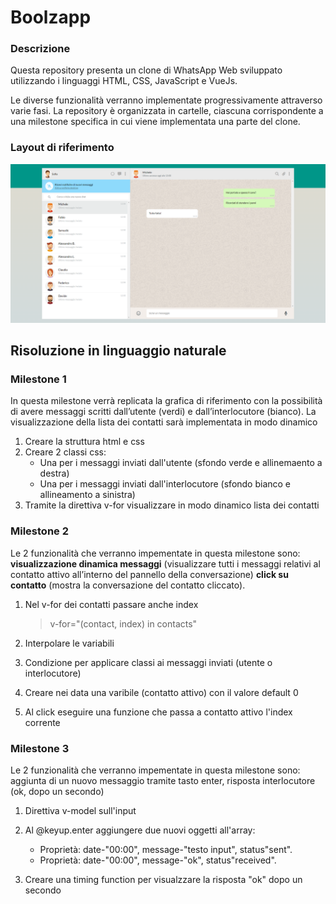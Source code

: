 # Boolzapp

### Descrizione

Questa repository presenta un clone di WhatsApp Web sviluppato utilizzando i linguaggi HTML, CSS, JavaScript e VueJs.

Le diverse funzionalità verranno implementate progressivamente attraverso varie fasi. La repository è organizzata in cartelle, ciascuna corrispondente a una milestone specifica in cui viene implementata una parte del clone.

### Layout di riferimento

![layout di riferimento](img/Boolzapp-screenshot.png)

## Risoluzione in linguaggio naturale

### Milestone 1

In questa milestone verrà replicata la grafica di riferimento con la possibilità di avere messaggi scritti dall’utente (verdi) e dall’interlocutore (bianco). La visualizzazione della lista dei contatti sarà implementata in modo dinamico

1. Creare la struttura html e css
2. Creare 2 classi css:
   - Una per i messaggi inviati dall'utente (sfondo verde e allinemaento a destra)
   - Una per i messaggi inviati dall'interlocutore (sfondo bianco e allineamento a sinistra)
3. Tramite la direttiva v-for visualizzare in modo dinamico lista dei contatti

### Milestone 2

Le 2 funzionalità che verranno impementate in questa milestone sono:
**visualizzazione dinamica messaggi** (visualizzare tutti i messaggi relativi al contatto attivo all’interno del pannello della conversazione)
**click su contatto** (mostra la conversazione del contatto cliccato).

1. Nel v-for dei contatti passare anche index

   > v-for="(contact, index) in contacts"

2. Interpolare le variabili

3. Condizione per applicare classi ai messaggi inviati (utente o interlocutore)

4. Creare nei data una varibile (contatto attivo) con il valore default 0

5. Al click eseguire una funzione che passa a contatto attivo l'index corrente

### Milestone 3

Le 2 funzionalità che verranno impementate in questa milestone sono: aggiunta di un nuovo messaggio tramite tasto enter, risposta interlocutore (ok, dopo un secondo)

1. Direttiva v-model sull'input

2. Al @keyup.enter aggiungere due nuovi oggetti all'array:

   - Proprietà: date-"00:00", message-"testo input", status"sent".
   - Proprietà: date-"00:00", message-"ok", status"received".

3. Creare una timing function per visualzzare la risposta "ok" dopo un secondo
